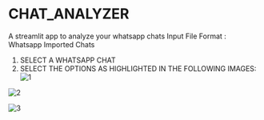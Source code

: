 # CHAT_ANALYZER
A streamlit app to analyze your whatsapp chats
Input File Format : Whatsapp Imported Chats

1. SELECT A WHATSAPP CHAT 
2. SELECT THE OPTIONS AS HIGHLIGHTED IN THE FOLLOWING IMAGES:
![1](https://github.com/ESHAAN360/CHAT_ANALYZER/assets/113165864/7503b7d1-7136-4c06-9f29-bc8aaeb55001)

![2](https://github.com/ESHAAN360/CHAT_ANALYZER/assets/113165864/39928a4a-211c-4ab7-977a-8ac9677da319)

![3](https://github.com/ESHAAN360/CHAT_ANALYZER/assets/113165864/cbe01a2e-cb29-4c8d-8ce3-7b1c801b2bfd)
